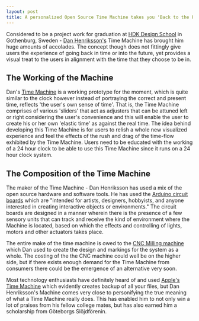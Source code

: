 ```yaml
---
layout: post
title: A personalized Open Source Time Machine takes you 'Back to the Future'
---
```


Considered to be a project work for graduation at <a href="http://www.hdk.gu.se/en">HDK Design School</a> in Gothenburg, Sweden - <a href="http://www.danhenriksson.com">Dan Henriksson's</a> Time Machine has brought him huge amounts of accolades. The concept though does not fittingly give users the experience of going back in time or into the future, yet provides a visual treat to the users in alignment with the time that they choose to be in. 

## The Working of the Machine

Dan's <a href="http://www.danhenriksson.com/timemachine.php">Time Machine</a> is a working prototype for the moment, which is quite similar to the clock however instead of portraying the correct and present time, reflects 'the user's own sense of time'. That is, the Time Machine comprises of various 'sliders' that act as adjusters that can be attuned left or right considering the user's convenience and this will enable the user to create his or her own 'elastic time' as against the real time. The idea behind developing this Time Machine is for users to relish a whole new visualized experience and feel the effects of the rush and drag of the time-flow exhibited by the Time Machine. Users need to be educated with the working of a 24 hour clock to be able to use this Time Machine since it runs on a 24 hour clock system. 

## The Composition of the Time Machine

The maker of the Time Machine - Dan Henriksson has used a mix of the open source hardware and software tools. He has used the <a href="http://www.arduino.cc/">Arduino circuit boards</a> which are "intended for artists, designers, hobbyists, and anyone interested in creating interactive objects or environments." The circuit boards are designed in a manner wherein there is the presence of a few sensory units that can track and receive the kind of environment where the Machine is located, based on which the effects and controlling of lights, motors and other actuators takes place. 

The entire make of the time machine is owed to the <a href="http://www.cncmasters.com/">CNC Milling machine</a> which Dan used to create the design and markings for the system as a whole. The costing of the the CNC machine could well be on the higher side, but if there exists enough demand for the Time Machine from consumers there could be the emergence of an alternative very soon. 

Most technology enthusiasts have definitely heard of and used <a href="http://en.wikipedia.org/wiki/Time_Machine_(software)">Apple's Time Machine</a> which evidently creates backup of all your files, but Dan Henriksson's Machine comes very close to personifying the true meaning of what a Time Machine really does.  This has enabled him to not only win a lot of praises from his fellow college mates, but has also earned him a scholarship from G&ouml;teborgs Sl&ouml;jdf&ouml;renin.
